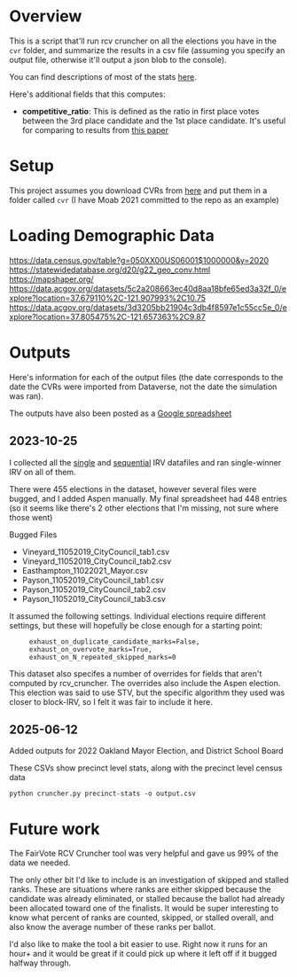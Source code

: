 # Overview
This is a script that'll run rcv cruncher on all the elections you have in the `cvr` folder, and summarize the results in a csv file (assuming you specify an output file, otherwise it'll output a json blob to the console).

You can find descriptions of most of the stats [here](https://rcv-cruncher.readthedocs.io/en/latest/statistics.html).

Here's additional fields that this computes:
 * **competitive_ratio**: This is defined as the ratio in first place votes between the 3rd place candidate and the 1st place candidate. It's useful for comparing to results from [this paper](https://www.researchgate.net/publication/258164743_Frequency_of_monotonicity_failure_under_Instant_Runoff_Voting_Estimates_based_on_a_spatial_model_of_elections)

# Setup

This project assumes you download CVRs from [here](https://dataverse.harvard.edu/dataverse/rcv_cvrs) and put them in a folder called `cvr` (I have Moab 2021 committed to the repo as an example)

# Loading Demographic Data

https://data.census.gov/table?g=050XX00US06001$1000000&y=2020
https://statewidedatabase.org/d20/g22_geo_conv.html
https://mapshaper.org/
https://data.acgov.org/datasets/5c2a208663ec40d8aa18bfe65ed3a32f_0/explore?location=37.679110%2C-121.907993%2C10.75
https://data.acgov.org/datasets/3d3205bb21904c3db4f8597e1c55cc5e_0/explore?location=37.805475%2C-121.657363%2C9.87


# Outputs

Here's information for each of the output files (the date corresponds to the date the CVRs were imported from Dataverse, not the date the simulation was ran).

The outputs have also been posted as a [Google spreadsheet](https://docs.google.com/spreadsheets/d/1iMa8Gw6-7Nu06JMKAstaMd7U3GwrCSUn3hfHoepCUAw/edit?usp=sharing)

## 2023-10-25

I collected all the [single](https://dataverse.harvard.edu/dataset.xhtml?persistentId=doi:10.7910/DVN/AMK8PJ) and [sequential](https://dataverse.harvard.edu/dataset.xhtml?persistentId=doi:10.7910/DVN/04LOQX) IRV datafiles and ran single-winner IRV on all of them.

There were 455 elections in the dataset, however several files were bugged, and I added Aspen manually. My final spreadsheet had 448 entries (so it seems like there's 2 other elections that I'm missing, not sure where those went)

Bugged Files
* Vineyard_11052019_CityCouncil_tab1.csv
* Vineyard_11052019_CityCouncil_tab2.csv
* Easthampton_11022021_Mayor.csv
* Payson_11052019_CityCouncil_tab1.csv
* Payson_11052019_CityCouncil_tab2.csv
* Payson_11052019_CityCouncil_tab3.csv

It assumed the following settings. Individual elections require different settings, but these will hopefully be close enough for a starting point:

```
     exhaust_on_duplicate_candidate_marks=False,
     exhaust_on_overvote_marks=True,
     exhaust_on_N_repeated_skipped_marks=0
```

This dataset also specifes a number of overrides for fields that aren't computed by rcv_cruncher. The overrides also include the Aspen election. This election was said to use STV, but the specific algorithm they used was closer to block-IRV, so I felt it was fair to include it here.

## 2025-06-12

Added outputs for 2022 Oakland Mayor Election, and District School Board

These CSVs show precinct level stats, along with the precinct level census data

```
python cruncher.py precinct-stats -o output.csv
```

# Future work

The FairVote RCV Cruncher tool was very helpful and gave us 99% of the data we needed.

The only other bit I'd like to include is an investigation of skipped and stalled ranks. These are situations where ranks are either skipped because the candidate was already eliminated, or stalled because the ballot had already been allocated toward one of the finalists. It would be super interesting to know what percent of ranks are counted, skipped, or stalled overall, and also know the average number of these ranks per ballot.

I'd also like to make the tool a bit easier to use. Right now it runs for an hour+ and it would be great if it could pick up where it left off if it bugged halfway through.
